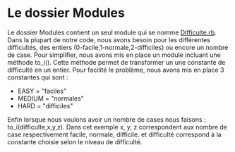 # Le dossier Modules
Le dossier Modules contient un seul module qui se nomme [Difficulte.rb](./Difficulte.rb).
Dans la plupart de notre code, nous avons besoin pour les différentes difficultés, des entiers (0-facile,1-normale,2-difficiles) ou encore un nombre de case. Pour simplifier, nous avons mis en place un module incluant une méthode to_i(). Cette méthode permet de transformer un une constante de difficulté en un entier.
Pour facilité le problème, nous avons mis en place 3 constantes qui sont :
 - EASY = "faciles"
 - MEDIUM = "normales"
 - HARD = "difficiles"

Enfin lorsque nous voulons avoir un nombre de cases nous faisons : to_i(difficulte,x,y,z).
Dans cet exemple x, y, z correspondent aux nombre de case respectivement facile, normale, difficile. et difficulté correspond à la constante choisie selon le niveau de difficulté.
